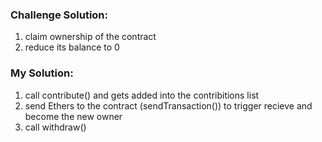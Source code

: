 ### Challenge Solution:
1. claim ownership of the contract
2. reduce its balance to 0

### My Solution:
1. call contribute() and gets added into the contribitions list
2. send Ethers to the contract (sendTransaction()) to trigger recieve and become the new owner
3. call withdraw()